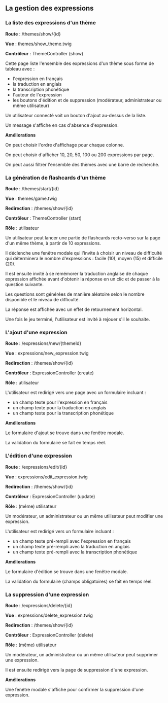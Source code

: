 ## La gestion des expressions

### La liste des expressions d'un thème

**Route** : /themes/show/{id}

**Vue** : themes/show_theme.twig

**Contrôleur** : ThemeController (show)

Cette page liste l'ensemble des expressions d'un thème sous forme de tableau avec :
- l'expression en français
- la traduction en anglais
- la transcription phonétique
- l'auteur de l'expression
- les boutons d'édition et de suppression (modérateur, administrateur ou même utilisateur)

Un utilisateur connecté voit un bouton d'ajout au-dessus de la liste.

Un message s'affiche en cas d'absence d'expression.

**Améliorations**

On peut choisir l'ordre d'affichage pour chaque colonne.

On peut choisir d'afficher 10, 20, 50, 100 ou 200 expressions par page.

On peut aussi filtrer l'ensemble des thèmes avec une barre de recherche.

### La génération de flashcards d'un thème

**Route** : /themes/start/{id}

**Vue** : themes/game.twig

**Redirection** : /themes/show/{id}

**Contrôleur** : ThemeController (start)

**Rôle** : utilisateur

Un utilisateur peut lancer une partie de flashcards recto-verso sur la page d'un même thème, à partir de 10 expressions.

Il déclenche une fenêtre modale qui l'invite à choisir un niveau de difficulté qui déterminera le nombre d'expressions : facile (10), moyen (15) et difficile (20).

Il est ensuite invité à se remémorer la traduction anglaise de chaque expression affichée avant d'obtenir la réponse en un clic et de passer à la question suivante.

Les questions sont générées de manière aléatoire selon le nombre disponible et le niveau de difficulté.

La réponse est affichée avec un effet de retournement horizontal.

Une fois le jeu terminé, l'utilisateur est invité à rejouer s'il le souhaite.

### L'ajout d'une expression

**Route** : /expressions/new/{themeId}

**Vue** : expressions/new_expression.twig

**Redirection** : /themes/show/{id}

**Contrôleur** : ExpressionController (create)

**Rôle** : utilisateur

L'utilisateur est redirigé vers une page avec un formulaire incluant :
- un champ texte pour l'expression en français
- un champ texte pour la traduction en anglais
- un champ texte pour la transcription phonétique

**Améliorations**

Le formulaire d'ajout se trouve dans une fenêtre modale.

La validation du formulaire se fait en temps réel.

### L'édition d'une expression

**Route** : /expressions/edit/{id}

**Vue** : expressions/edit_expression.twig

**Redirection** : /themes/show/{id}

**Contrôleur** : ExpressionController (update)

**Rôle** : (même) utilisateur

Un modérateur, un administrateur ou un même utilisateur peut modifier une expression.

L'utilisateur est redirigé vers un formulaire incluant :
- un champ texte pré-rempli avec l'expression en français
- un champ texte pré-rempli avec la traduction en anglais
- un champ texte pré-rempli avec la transcription phonétique

**Améliorations**

Le formulaire d'édition se trouve dans une fenêtre modale.

La validation du formulaire (champs obligatoires) se fait en temps réel.

### La suppression d'une expression

**Route** : /expressions/delete/{id}

**Vue** : expressions/delete_expression.twig

**Redirection** : /themes/show/{id}

**Contrôleur** : ExpressionController (delete)

**Rôle** : (même) utilisateur

Un modérateur, un administrateur ou un même utilisateur peut supprimer une expression.

Il est ensuite redirigé vers la page de suppression d'une expression.

**Améliorations**

Une fenêtre modale s'affiche pour confirmer la suppression d'une expression.